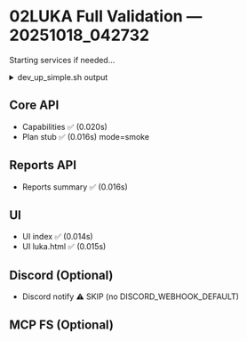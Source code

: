 # 02LUKA Full Validation — 20251018_042732

Starting services if needed...

<details><summary>dev_up_simple.sh output</summary>

```
API:UP
PLAN:DOWN(400)
PATCH:DOWN(ERR)
SMOKE:DOWN(404)
UI Landing:UP
UI Legacy:UP
Open: http://127.0.0.1:5173/apps/landing.html
```
</details>

## Core API

- Capabilities ✅ (0.020s)
- Plan stub ✅ (0.016s) mode=smoke

## Reports API

- Reports summary ✅ (0.016s)

## UI

- UI index ✅ (0.014s)
- UI luka.html ✅ (0.015s)

## Discord (Optional)

- Discord notify ⚠️ SKIP (no DISCORD_WEBHOOK_DEFAULT)

## MCP FS (Optional)

